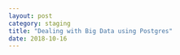 ```yaml
---
layout: post
category: staging
title: "Dealing with Big Data using Postgres"
date: 2018-10-16
---
```




